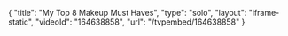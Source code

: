 {
    "title": "My Top 8 Makeup Must Haves",
    "type": "solo",
    "layout": "iframe-static",
    "videoId": "164638858",
    "url": "\/tvpembed\/164638858"
}